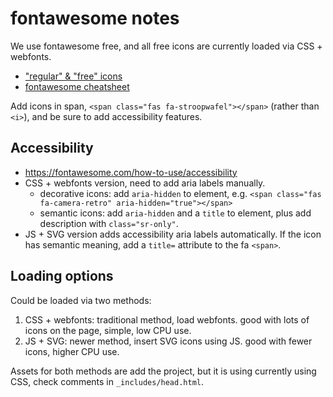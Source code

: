 # fontawesome notes

We use fontawesome free, and all free icons are currently loaded via CSS + webfonts. 

- ["regular" & "free" icons](https://fontawesome.com/v5/search?q=message&m=free&s=solid%2Cregular%2Cbrands)
- [fontawesome cheatsheet](https://fontawesome.com/cheatsheet)

Add icons in span, `<span class="fas fa-stroopwafel"></span>` (rather than `<i>`), and be sure to add accessibility features.

## Accessibility

- https://fontawesome.com/how-to-use/accessibility
- CSS + webfonts version, need to add aria labels manually. 
    - decorative icons: add `aria-hidden` to element, e.g. `<span class="fas fa-camera-retro" aria-hidden="true"></span>`
    - semantic icons: add `aria-hidden` and a `title` to element, plus add description with `class="sr-only"`.
- JS + SVG version adds accessibility aria labels automatically. If the icon has semantic meaning, add a `title=` attribute to the fa `<span>`.

## Loading options

Could be loaded via two methods:

1. CSS + webfonts: traditional method, load webfonts. good with lots of icons on the page, simple, low CPU use.
2. JS + SVG: newer method, insert SVG icons using JS. good with fewer icons, higher CPU use.

Assets for both methods are add the project, but it is using currently using CSS, check comments in `_includes/head.html`.
